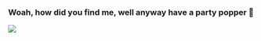 ### Woah, how did you find me, well anyway have a party popper 🎉


<a href="https://github.com/anuraghazra/github-readme-stats">
  <img  src="https://github-readme-stats.vercel.app/api?username=frizjack&count_private=true&show_icons=true&theme=tokyonight" />
</a>





<!--START_SECTION:waka-->
<!--END_SECTION:waka-->
